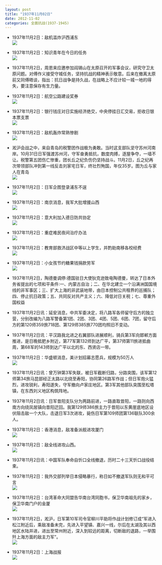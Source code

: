 ```yaml
---
layout: post
title: "1937年11月02日"
date: 2012-11-02
categories: 全面抗战(1937-1945)
---
```


<meta name="referrer" content="no-referrer" />

- 1937年11月2日：敌机滥炸沪西浦东 <br/><img src="https://ww3.sinaimg.cn/large/aca367d8jw1dyh3osnpf4j.jpg" />

- 1937年11月2日：知识青年在今日的任务 <br/><img src="https://ww4.sinaimg.cn/large/aca367d8jw1dyh1ylfyraj.jpg" />

- 1937年11月2日，周恩来应邀参加阎锡山在太原召开的军事会议，研究守卫太原问题。对傅作义接受守城任务，坚持抗战的精神表示敬意。后来在撤离太原前又同傅晤谈，指出：抗日战争是持久战，在战略上不应计较一城一地的得失，要注意保存有生力量。 

- 1937年11月2日：航空公路建设奖券 <br/><img src="https://ww4.sinaimg.cn/large/aca367d8jw1dyh08b9k9ij.jpg" />

- 1937年11月2日：银行钱庄对日实施经济绝交，中央停挂日汇交易，拒收日银本票支票 <br/><img src="https://ww4.sinaimg.cn/large/aca367d8jw1dygwr9uo6aj.jpg" />

- 1937年11月2日：敌机轰炸常熟惨剧 <br/><img src="https://ww4.sinaimg.cn/large/aca367d8jw1dygv0uwrb2j.jpg" />

- 淞沪会战之中，来自青岛的税警团作战极为勇敢。当时这支部队坚守苏州河南岸。10月31日日军强渡苏州河，守军奋勇抵抗，数度肉搏，逐屋争夺，一墙不让。税警第五团伤亡惨重，团长丘之纪负伤仍坚持战斗。11月2日，丘之纪再次带领部队冲到第一线反击刘家宅日军，终壮烈殉国，年仅35岁。图为丘与家人在青岛 <br/><img src="https://ww4.sinaimg.cn/large/aca367d8jw1dygtq0rmj4j.jpg" />

- 1937年11月2日：日军企图登录浦东不逞 <br/><img src="https://ww4.sinaimg.cn/large/aca367d8jw1dygtahz2n5j.jpg" />

- 1937年11月2日：南京消息，我军大批增援山西 <br/><img src="https://ww3.sinaimg.cn/large/aca367d8jw1dygrk16d0sj.jpg" />

- 1937年11月2日：意大利加入德日防共协定 <br/><img src="https://ww3.sinaimg.cn/large/aca367d8jw1dygptcry07j.jpg" />

- 1937年11月2日：重症难民夜间治疗办法 <br/><img src="https://ww4.sinaimg.cn/large/aca367d8jw1dygo37vhw0j.jpg" />

- 1937年11月2日：教育部救济战区中等以上学生，并酌助南移各校经费 <br/><img src="https://ww4.sinaimg.cn/large/aca367d8jw1dygmciz5p2j.jpg" />

- 1937年11月2日：小女孩节约糖果钱捐款劳军 <br/><img src="https://ww4.sinaimg.cn/large/aca367d8jw1dygkm9j5noj.jpg" />

- 1937年11月2日，陶德曼调停:德国驻日大使狄克逊致电陶德曼，转达了日本外务省提出的七项和平条件∶一、内蒙古自治；二、在华北建立一个沿满洲国国境线的非军事区；三、扩大上海的非武装地带，由日本控制公共租界的巡捕队；四、停止抗日政策；五、共同反对共产主义；六、降低对日关税；七、尊重外国权益 

- 1937年11月2日讯：延安消息，中共军委决定，将八路军各师留守后方的独立营，分别改编为八路军警备第1团、2团、3团、4团、5团、6团、7团，留守后方的第120师359旅718团、第129师385旅770团均照旧不变动。 

- 1937年11月2日讯：平汉路我北进之右翼部队进展顺利，骑兵第3军向邯郸方面推进，是日晚抵肥乡附近，第77军第132师到达广平，第37师第11旅进抵曲周，第68军的143师到达广平以北的东、西贤店一带。 

- 1937年11月2日：华盛顿消息，美计划招募志愿兵，规模为50万人 <br/><img src="https://ww2.sinaimg.cn/large/aca367d8jw1dygivt256yj.jpg" />

- 1937年11月2日讯：曾万钟第3军失联，被日军截断归路，分路突围，该军第12师第34旅马昆部经正太路以北绕至寿阳，协同第26路军作战；但日军炮火猛烈，进攻锐利，寿阳遂失，守军撤向卢家庄地区。第3军其他部队突围至松塔镇，在东西刘义地区构筑阵地。 

- 1937年11月2日讯：日军昔阳支队分为两路前进，一路直取昔阳，一路则向西南方向绕凤居镇向昔阳迂回。我第129师386旅主力于昔阳以东黄崖底地区设伏阻击敌一个大队，击退日军3次进攻，毙伤日军第109师团第136联队300余人。 

- 1937年11月2日：香港消息，敌准备派舰进攻厦门 <br/><img src="https://ww2.sinaimg.cn/large/aca367d8jw1dygh5j3o05j.jpg" />

- 1937年11月2日：敌全线进攻山西。 <br/><img src="https://ww2.sinaimg.cn/large/aca367d8jw1dygfez8zj1j.jpg" />

- 1937年11月2日讯：中国军队奉命自忻口全线撤退，历时二十三天忻口战役结束。 

- 1937年11月2日：我外交部列举日本侵略暴行，称日如不撤退军队则无和平可言 <br/><img src="https://ww3.sinaimg.cn/large/aca367d8jw1dygdojfjglj.jpg" />

- 1937年11月2日：台湾革命大同盟告华南台湾同胞书，保卫华南祖先的家乡，保卫华南门户的金厦 <br/><img src="https://ww3.sinaimg.cn/large/aca367d8jw1dygby4sex5j.jpg" />

- 1937年11月2日，淞沪，日军第10军司令官柳川平助将作战计划修订成“军进入松江附近后，乘敌准备未完，先进入平望镇、嘉兴一线，尔后在太湖及其以西地区水陆并进，进出至常州附近，深入到较远的距离，切断敌的退路，一举围歼上海方面的敌主力军”。 <br/><img src="https://ww1.sinaimg.cn/large/aca367d8jw1dygbniyc4cj.jpg" />

- 1937年11月2日：上海战报 <br/><img src="https://ww4.sinaimg.cn/large/aca367d8jw1dyga7jnloyj.jpg" />

